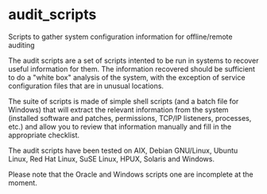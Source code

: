 # audit_scripts
Scripts to gather system configuration information for offline/remote auditing

The audit scripts are a set of scripts intented to be run in systems
to recover useful information for them. The information recovered
should be sufficient to do a "white box" analysis of the system,
with the exception of service configuration files that are in unusual
locations.

The suite of scripts is made of simple shell scripts (and a batch
file for Windows) that will extract the relevant information from
the system (installed software and patches, permissions,
TCP/IP listeners, processes, etc.) and allow you to review
that information manually and fill in the appropriate checklist.

The audit scripts have been tested on AIX, Debian GNU/Linux, Ubuntu Linux,
Red Hat Linux, SuSE Linux, HPUX, Solaris and Windows.

Please note that the Oracle and Windows scripts one are incomplete at the moment.
